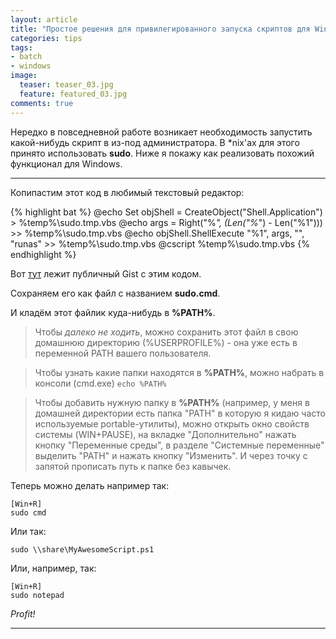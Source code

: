 ```yaml
---
layout: article
title: "Простое решения для привилегированного запуска скриптов для Windows"
categories: tips
tags:
- batch
- windows
image:
  teaser: teaser_03.jpg
  feature: featured_03.jpg 
comments: true  
---
```


Нередко в повседневной работе возникает необходимость запустить какой-нибудь скрипт в из-под администратора. В *nix'ах для этого принято использовать **sudo**. Ниже я покажу как реализовать похожий функционал для Windows. 

___

Копипастим этот код в любимый текстовый редактор:

{% highlight bat %} 
@echo Set objShell = CreateObject("Shell.Application") > %temp%\sudo.tmp.vbs
@echo args = Right("%*", (Len("%*") - Len("%1"))) >> %temp%\sudo.tmp.vbs
@echo objShell.ShellExecute "%1", args, "", "runas" >> %temp%\sudo.tmp.vbs
@cscript %temp%\sudo.tmp.vbs
{% endhighlight %}


Вот [тут](https://gist.github.com/kapb14/73121937ad36a50de271) лежит публичный Gist с этим кодом.


Сохраняем его как файл с названием **sudo.cmd**. 

И кладём этот файлик куда-нибудь в **%PATH%**. 


> Чтобы _далеко не ходить_, можно сохранить этот файл в свою домашнюю директорию (%USERPROFILE%) - она уже есть в переменной PATH вашего пользователя.


> Чтобы узнать какие папки находятся в **%PATH%**, можно набрать в консоли (cmd.exe) 
	`echo %PATH%`

> Чтобы добавить нужную папку в **%PATH%** (например, у меня в домашней директории есть папка "PATH" в которую я кидаю часто используемые portable-утилиты), можно открыть окно свойств системы (WIN+PAUSE), на вкладке "Дополнительно" нажать кнопку "Переменные среды", в разделе "Системные переменные" выделить "PATH" и нажать кнопку "Изменить". И через точку с запятой прописать путь к папке без кавычек.



Теперь можно делать например так:

    [Win+R]
    sudo cmd

Или так:

    sudo \\share\MyAwesomeScript.ps1

Или, например, так:

	[Win+R]
	sudo notepad    


_Profit!_

---
